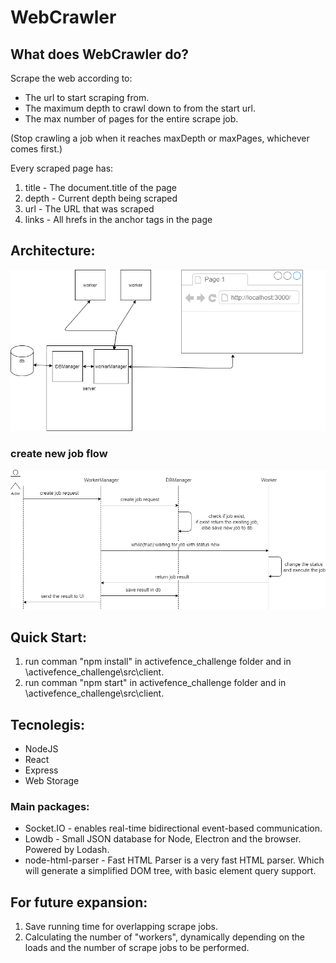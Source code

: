 # WebCrawler
## What does WebCrawler do?
 Scrape the web according to:
  
 * The url to start scraping from.
 * The maximum depth to crawl down to from the start url.
 * The max number of pages for the entire scrape job.
  
 (Stop crawling a job when it reaches maxDepth or maxPages,
whichever comes first.)

Every scraped page has:
1. title - The document.title of the page
2. depth - Current depth being scraped
3. url - The URL that was scraped
4. links - All hrefs in the anchor tags in the page
  
## Architecture:
![diagram](Documentation/WebCrawlerDiagram.png)
### create new job flow
![diagram](Documentation/newJobFlow.png)

## Quick Start:

1. run comman "npm install" in activefence_challenge folder and in \activefence_challenge\src\client.
2. run comman "npm start" in activefence_challenge folder and in \activefence_challenge\src\client.

## Tecnolegis:
* NodeJS
* React
* Express
* Web Storage
### Main packages:
* Socket.IO - enables real-time bidirectional event-based communication.
* Lowdb - Small JSON database for Node, Electron and the browser. Powered by Lodash. 
* node-html-parser - Fast HTML Parser is a very fast HTML parser. Which will generate a simplified DOM tree, with basic element query support.


## For future expansion:
1. Save running time for overlapping scrape jobs.
2. Calculating the number of "workers", dynamically depending on the loads and the number of scrape jobs to be performed.



